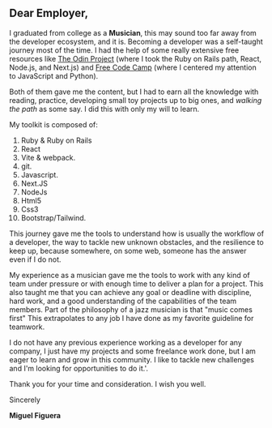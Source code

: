 ## Dear Employer,

I graduated from college as a **Musician**, this may sound too far away from the developer ecosystem, and it is. Becoming a developer was a self-taught journey most of the time. I had the help of some really extensive free resources like [The Odin Project](https://www.theodinproject.com/) (where I took the Ruby on Rails path, React, Node.js, and Next.js) and [Free Code Camp](https://www.freecodecamp.org/perrosaurio725) (where I centered my attention to JavaScript and Python).

Both of them gave me the content, but I had to earn all the knowledge with reading, practice, developing small toy projects up to big ones, and _walking the path_ as some say. I did this with only my will to learn.

My toolkit is composed of:

1. Ruby & Ruby on Rails
2. React
3. Vite & webpack.
4. git.
5. Javascript.
6. Next.JS
7. NodeJs
8. Html5
9. Css3
10. Bootstrap/Tailwind.

This journey gave me the tools to understand how is usually the workflow of a developer, the way to tackle new unknown obstacles, and the resilience to keep up, because somewhere, on some web, someone has the answer even if I do not.

My experience as a musician gave me the tools to work with any kind of team under pressure or with enough time to deliver a plan for a project. This also taught me that you can achieve any goal or deadline with discipline, hard work, and a good understanding of the capabilities of the team members. Part of the philosophy of a jazz musician is that "music comes first" This extrapolates to any job I have done as my favorite guideline for teamwork.

I do not have any previous experience working as a developer for any company, I just have my projects and some freelance work done, but I am eager to learn and grow in this community. I like to tackle new challenges and I'm looking for opportunities to do it.'.

Thank you for your time and consideration. I wish you well.

Sincerely

**Miguel Figuera**
